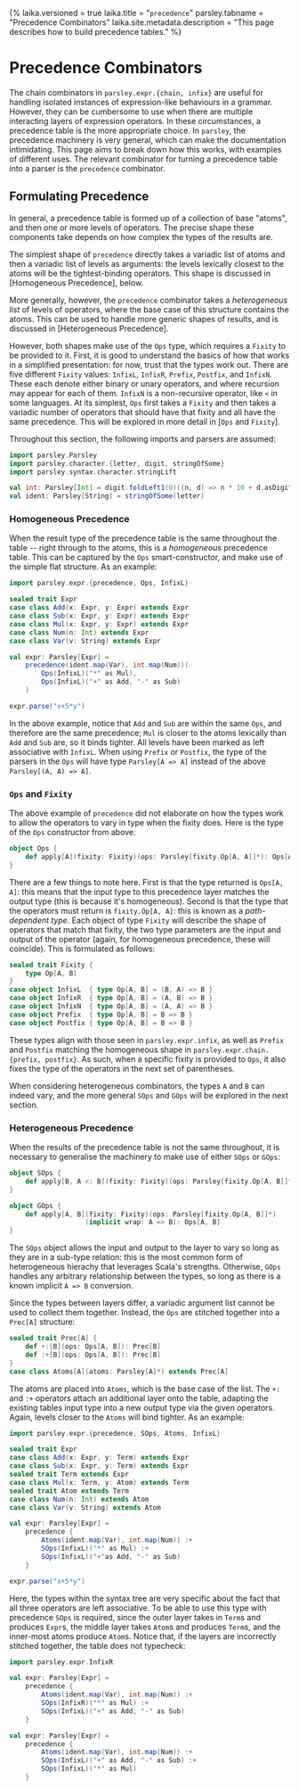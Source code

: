 {%
laika.versioned = true
laika.title = "`precedence`"
parsley.tabname = "Precedence Combinators"
laika.site.metadata.description = "This page describes how to build precedence tables."
%}

# Precedence Combinators
The chain combinators in `parsley.expr.{chain, infix}` are useful
for handling isolated instances of expression-like behaviours in
a grammar. However, they can be cumbersome to use when there are
multiple interacting layers of expression operators. In these
circumstances, a precedence table is the more appropriate
choice. In `parsley`, the precedence machinery is very general, which can make the documentation intimidating. This page aims to break down how this works, with examples of different uses.
The relevant combinator for turning a precedence table into a
parser is the `precedence` combinator.

## Formulating Precedence
In general, a precedence table is formed up of a collection of
base "atoms", and then one or more levels of operators. The
precise shape these components take depends on how complex the
types of the results are.

The simplest shape of `precedence`
directly takes a variadic list of atoms and then a variadic list
of levels as arguments: the levels lexically closest to the atoms
will be the tightest-binding operators. This shape is discussed
in [Homogeneous Precedence], below.

More generally, however, the `precedence` combinator takes a
*heterogeneous list* of levels of operators, where the base
case of this structure contains the atoms. This can be used
to handle more generic shapes of results, and is discussed
in [Heterogeneous Precedence].

However, both shapes make use of the `Ops` type, which requires
a `Fixity` to be provided to it. First, it is good to understand
the basics of how that works in a simplified presentation: for
now, trust that the types work out. There are five different
`Fixity` values: `InfixL`, `InfixR`, `Prefix`, `Postfix`, and
`InfixN`. These each denote either binary or unary operators,
and where recursion may appear for each of them. `InfixN` is a
non-recursive operator, like `<` in some languages. At its
simplest, `Ops` first takes a `Fixity` and then takes a variadic
number of operators that should have that fixity and all have
the same precedence. This will be explored in more detail in
[`Ops` and `Fixity`].

Throughout this section, the following imports and parsers
are assumed:

```scala mdoc:silent
import parsley.Parsley
import parsley.character.{letter, digit, stringOfSome}
import parsley.syntax.character.stringLift

val int: Parsley[Int] = digit.foldLeft1(0)((n, d) => n * 10 + d.asDigit)
val ident: Parsley[String] = stringOfSome(letter)
```

### Homogeneous Precedence
When the result type of the precedence table is the same throughout the table -- right through to the atoms, this is
a *homogeneous* precedence table. This can be captured by the
`Ops` smart-constructor, and make use of the simple flat
structure. As an example:

```scala mdoc:to-string:nest
import parsley.expr.{precedence, Ops, InfixL}

sealed trait Expr
case class Add(x: Expr, y: Expr) extends Expr
case class Sub(x: Expr, y: Expr) extends Expr
case class Mul(x: Expr, y: Expr) extends Expr
case class Num(n: Int) extends Expr
case class Var(v: String) extends Expr

val expr: Parsley[Expr] =
    precedence(ident.map(Var), int.map(Num))(
        Ops(InfixL)("*" as Mul),
        Ops(InfixL)("+" as Add, "-" as Sub)
    )

expr.parse("x+5*y")
```

In the above example, notice that `Add` and `Sub` are within the
same `Ops`, and therefore are the same precedence; `Mul` is closer to the atoms lexically than `Add` and `Sub` are, so it binds tighter. All levels have been marked as left associative with `InfixL`. When using `Prefix` or `Postfix`, the type of the
parsers in the `Ops` will have type `Parsley[A => A]` instead
of the above `Parsley[(A, A) => A]`.

### `Ops` and `Fixity`
The above example of `precedence` did not elaborate on how the types work to allow the operators to vary in type when the fixity
does. Here is the type of the `Ops` constructor from above:

```scala
object Ops {
    def apply[A](fixity: Fixity)(ops: Parsley[fixity.Op[A, A]]*): Ops[A, A]
}
```

There are a few things to note here. First is that the type
returned is `Ops[A, A]`: this means that the input type to this
precedence layer matches the output type (this is because it's
homogeneous). Second is that the type that the operators must
return is `fixity.Op[A, A]`: this is known as a *path-dependent type*. Each object of type `Fixity` will describe the shape of
operators that match that fixity, the two type parameters are
the input and output of the operator (again, for homogeneous precedence, these will coincide). This is formulated as follows:

```scala
sealed trait Fixity {
    type Op[A, B]
}
case object InfixL  { type Op[A, B] = (B, A) => B }
case object InfixR  { type Op[A, B] = (A, B) => B }
case object InfixN  { type Op[A, B] = (A, A) => B }
case object Prefix  { type Op[A, B] = B => B }
case object Postfix { type Op[A, B] = B => B }
```

These types align with those seen in `parsley.expr.infix`, as
well as `Prefix` and `Postfix` matching the homogeneous shape in
`parsley.expr.chain.{prefix, postfix}`. As such, when a specific
fixity is provided to `Ops`, it also fixes the type of the
operators in the next set of parentheses.

When considering heterogeneous combinators, the types `A` and
`B` can indeed vary, and the more general `SOps` and `GOps` will
be explored in the next section.

### Heterogeneous Precedence
When the results of the precedence table is not the same throughout, it is necessary to generalise the machinery to
make use of either `SOps` or `GOps`:

```scala
object SOps {
    def apply[B, A <: B](fixity: Fixity)(ops: Parsley[fixity.Op[A, B]]*): Ops[A, B]
}

object GOps {
    def apply[A, B](fixity: Fixity)(ops: Parsley[fixity.Op[A, B]]*)
                   (implicit wrap: A => B): Ops[A, B]
}
```

The `SOps` object allows the input and output to the layer to vary so long as they are in a sub-type relation: this is the most common form of heterogeneous hierachy that leverages Scala's strengths. Otherwise, `GOps` handles any arbitrary relationship between the types, so long as there is a known implicit `A => B` conversion.

Since the types between layers differ, a variadic argument list cannot be used to collect them together. Instead, the `Ops` are
stitched together into a `Prec[A]` structure:

```scala
sealed trait Prec[A] {
    def +:[B](ops: Ops[A, B]): Prec[B]
    def :+[B](ops: Ops[A, B]): Prec[B]
}
case class Atoms[A](atoms: Parsley[A]*) extends Prec[A]
```

The atoms are placed into `Atoms`, which is the base case of the
list. The `+:` and `:+` operators attach an additional layer
onto the table, adapting the existing tables input type into a
new output type via the given operators. Again, levels closer
to the `Atoms` will bind tighter. As an example:

```scala mdoc:to-string:nest
import parsley.expr.{precedence, SOps, Atoms, InfixL}

sealed trait Expr
case class Add(x: Expr, y: Term) extends Expr
case class Sub(x: Expr, y: Term) extends Expr
sealed trait Term extends Expr
case class Mul(x: Term, y: Atom) extends Term
sealed trait Atom extends Term
case class Num(n: Int) extends Atom
case class Var(v: String) extends Atom

val expr: Parsley[Expr] =
    precedence {
        Atoms(ident.map(Var), int.map(Num)) :+
        SOps(InfixL)("*" as Mul) :+
        SOps(InfixL)("+"as Add, "-" as Sub)
    }

expr.parse("x+5*y")
```

Here, the types within the syntax tree are very specific about
the fact that all three operators are left associative. To be
able to use this type with precedence `SOps` is required, since
the outer layer takes in `Term`s and produces `Expr`s, the
middle layer takes `Atom`s and produces `Term`s, and the
inner-most atoms produce `Atom`s. Notice that, if the layers
are incorrectly stitched together, the table does not typecheck:

```scala mdoc:fail:nest
import parsley.expr.InfixR

val expr: Parsley[Expr] =
    precedence {
        Atoms(ident.map(Var), int.map(Num)) :+
        SOps(InfixR)("*" as Mul) :+
        SOps(InfixL)("+" as Add, "-" as Sub)
    }
```
```scala mdoc:fail:nest
val expr: Parsley[Expr] =
    precedence {
        Atoms(ident.map(Var), int.map(Num)) :+
        SOps(InfixL)("+" as Add, "-" as Sub) :+
        SOps(InfixL)("*" as Mul)
    }
```
